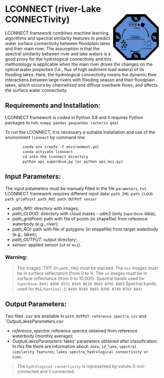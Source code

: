 # LCONNECT (river-Lake CONNECTivity) <img src="img/lconnect.svg" width="150" align="right" />

LCONNECT framework combines machine learning algorithms and spectral similarity features to predict water surface connectivity between floodplain lakes and their main river. The assumption is that the spectral similarity between river and lake waters is a good proxy for the hydrological connectivity and this methodology is applicable when the main river drives the changes on the optical water properties (i.e., flux of high sediment load waters) of its flooding lakes. Here, the hydrological connectivity means the dynamic flow interactions between large rivers with flooding season and their floodplain lakes, which occurs by channelized and diffuse overbank flows, and affects the surface water connectivity.

## Requirements and Installation:
LCONNECT framework is coded in Python 3.8 and it requires Python packages to run: `numpy pandas geopandas rasterio gdal`

To run the LCONNECT, it is necessary a suitable installation and use of the environment `lconnect` by command line:

            conda env create -f environment.yml
            conda activate lconnect
            cd into the lconnect directory
            python api_superdove.py (or python api_msi.py)

## Input Parameters:
The input patameters must be manualy filled in the file `parameters.txt`. LCONNECT framework requires different input data: `path_IMG path_CLOUD path_gridPoint path_ROI path_OUTPUT sensor`     

* *path_IMG:* directory with images;
* *path_CLOUD:* directory with cloud masks - udm2 (only `SuperDove` data);
* *path_gridPoint:* path with file of points (in shapefile) from reference waterbody (e.g., river);
* *path_ROI:* path with file of polygons (in shapefile) from target waterbody (e.g., lakes); 
* *path_OUTPUT:* output directory;
* *sensor:* applied sensor (`sd` or `msi`). 

### Warning:
> The images .TIFF (in `path_IMG`) must be stacked.
> The `msi` images must be in surface reflectance (from 0 to 1).
> The `sd` images must be in surface reflectance (from 0 to 10,000).
> Spectral bands used for `SuperDove`: `B441 B490 B531 B565 B610 B665 B705 B865`
> Spectral bands used for `MSI/Sentinel-2`: `B490 B560 B665 B705 B740 B783 B842`           

## Output Parameters:
Two files .csv are available in `path_OUTPUT`: `reference_spectra.csv` and `OutputLakesParameters.csv

* *reference_spectra:* reference spectra obtained from reference waterbody (monthly average);
* *OutputLakesParameters:* lakes' parameters obtained after classification. In this file there are information about: `date`, `id_lake`, `spectral similarity features`, `lakes spectra`, `hydrological connectivity or Conn`.

> The `hydrological connectivity` is represented by values 0-not-connected and 1-connected.           



